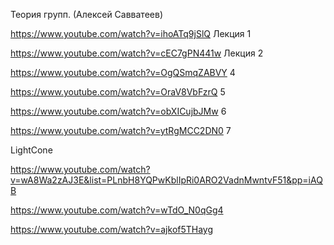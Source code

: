 Теория групп. (Алексей Савватеев)

https://www.youtube.com/watch?v=ihoATq9jSlQ  Лекция 1 

https://www.youtube.com/watch?v=cEC7gPN441w  Лекция 2

https://www.youtube.com/watch?v=OgQSmqZABVY 4 

https://www.youtube.com/watch?v=OraV8VbFzrQ 5 

https://www.youtube.com/watch?v=obXICujbJMw 6

https://www.youtube.com/watch?v=ytRgMCC2DN0 7 

LightCone

https://www.youtube.com/watch?v=wA8Wa2zAJ3E&list=PLnbH8YQPwKblIpRi0ARO2VadnMwntvF51&pp=iAQB


https://www.youtube.com/watch?v=wTdO_N0qGg4


https://www.youtube.com/watch?v=ajkof5THayg
